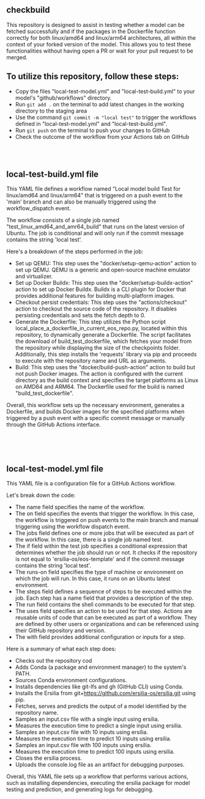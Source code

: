 ## checkbuild
This repository is designed to assist in testing whether a model can be fetched successfully and if the packages in the Dockerfile function correctly for both linux/amd64 and linux/arm64 architectures, all within the context of your forked version of the model. This allows you to test these functionalities without having open a PR or wait for your pull request to be merged.

## To utilize this repository, follow these steps:

- Copy the files "local-test-model.yml" and "local-test-build.yml" to your model's "github/workflows" directory.
- Run `git add .` on the terminal to add latest changes in the working directory to the staging area
- Use the command `git commit -m "local test"` to trigger the workflows defined in "local-test-model.yml" and "local-test-build.yml".
- Run `git push` on the terminal to push your changes to GitHub
- Check the outcome of the workflow from your Actions tab on GitHub

<br><br>


## local-test-build.yml file
This YAML file defines a workflow named "Local model build Test for linux/amd64 and linux/arm64" that is triggered on a push event to the 'main' branch and can also be manually triggered using the workflow_dispatch event.

The workflow consists of a single job named "test_linux_amd64_and_amr64_build" that runs on the latest version of Ubuntu. The job is conditional and will only run if the commit message contains the string 'local test'.

Here's a breakdown of the steps performed in the job:

- Set up QEMU: This step uses the "docker/setup-qemu-action" action to set up QEMU. QEMU is a generic and open-source machine emulator and virtualizer.
- Set up Docker Buildx: This step uses the "docker/setup-buildx-action" action to set up Docker Buildx. Buildx is a CLI plugin for Docker that provides additional features for building multi-platform images.
- Checkout persist credentials: This step uses the "actions/checkout" action to checkout the source code of the repository. It disables persisting credentials and sets the fetch depth to 0.
- Generate the Dockerfile: This step utilizes the Python script local_place_a_dockerfile_in_current_eos_repo.py, located within this repository, to dynamically generate a Dockerfile. The script facilitates the download of build_test_dockerfile, which fetches your model from the repository while displaying the size of the checkpoints folder. Additionally, this step installs the 'requests' library via pip and proceeds to execute with the repository name and URL as arguments.
- Build: This step uses the "docker/build-push-action" action to build but not push Docker images. The action is configured with the current directory as the build context and specifies the target platforms as Linux on AMD64 and ARM64. The Dockerfile used for the build is named "build_test_dockerfile".

Overall, this workflow sets up the necessary environment, generates a Dockerfile, and builds Docker images for the specified platforms when triggered by a push event with a specific commit message or manually through the GitHub Actions interface.



<br><br><br>
## local-test-model.yml file
This YAML file is a configuration file for a GitHub Actions workflow.

Let's break down the code:

- The name field specifies the name of the workflow.
- The on field specifies the events that trigger the workflow. In this case, the workflow is triggered on push events to the main branch and manual triggering using the workflow dispatch event.
- The jobs field defines one or more jobs that will be executed as part of the workflow. In this case, there is a single job named test.
- The if field within the test job specifies a conditional expression that determines whether the job should run or not. It checks if the repository is not equal to 'ersilia-os/eos-template' and if the commit message contains the string 'local test'.
- The runs-on field specifies the type of machine or environment on which the job will run. In this case, it runs on an Ubuntu latest environment.
- The steps field defines a sequence of steps to be executed within the job.
Each step has a name field that provides a description of the step.
- The run field contains the shell commands to be executed for that step.
- The uses field specifies an action to be used for that step. Actions are reusable units of code that can be executed as part of a workflow. They are defined by other users or organizations and can be referenced using their GitHub repository and version.
- The with field provides additional configuration or inputs for a step.



Here is a summary of what each step does:

- Checks out the repository cod
- Adds Conda (a package and environment manager) to the system's PATH.
- Sources Conda environment configurations.
- Installs dependencies like git-lfs and gh (GitHub CLI) using Conda.
- Installs the Ersilia from git+https://github.com/ersilia-os/ersilia.git using pip.
- Fetches, serves and predicts the output of a model identified by the repository name.
- Samples an input.csv file with a single input using ersilia.
- Measures the execution time to predict a single input using ersilia.
- Samples an input.csv file with 10 inputs using ersilia.
- Measures the execution time to predict 10 inputs using ersilia.
- Samples an input.csv file with 100 inputs using ersilia.
- Measures the execution time to predict 100 inputs using ersilia.
- Closes the ersilia process.
- Uploads the console.log file as an artifact for debugging purposes.
  
Overall, this YAML file sets up a workflow that performs various actions, such as installing dependencies, executing the ersilia package for model testing and prediction, and generating logs for debugging.
